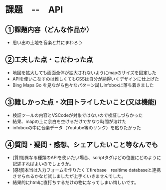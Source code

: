 # 課題　--　API

## ①課題内容（どんな作品か）
- 思い出の土地を音楽と共にまわろう

## ②工夫した点・こだわった点
- 地図を拡大しても画面全体が拡大されないようにmapのサイズを固定した
- APIを使いこなすのは難しくてもCSSは自分が納得いくデザインに仕上げた
- Bing Maps Go を見ながら色々なパターン試しinfoboxに落ち着きました

## ③難しかった点・次回トライしたいこと(又は機能)
- 検証ツールの内容とVSCodeが対象ではないので検証しづらかった 
- 結果、mapの上に余白を空けるだけでかなり時間が溶けた
- infoboxの中に音楽データ（Youtube等のリンク）を貼りたかった 

## ④質問・疑問・感想、シェアしたいこと等なんでも
- [質問]異なる種類のAPIを使いたい場合、scriptタグはどの位置にどのように記述すればよいのでしょうか。
- [感想]本当は入力フォームを作りたくてfirebase　realtime databaseと連携させられるかなど試しましたが上手くいきませんでした。
- 結果的にhtmlに直打ちするだけの物になってしまい悔しいです。
